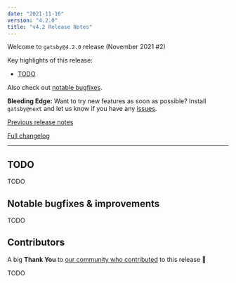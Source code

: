 ```yaml
---
date: "2021-11-16"
version: "4.2.0"
title: "v4.2 Release Notes"
---
```


Welcome to `gatsby@4.2.0` release (November 2021 #2)

Key highlights of this release:

- [TODO](#todo)

Also check out [notable bugfixes](#notable-bugfixes--improvements).

**Bleeding Edge:** Want to try new features as soon as possible? Install `gatsby@next` and let us know
if you have any [issues](https://github.com/gatsbyjs/gatsby/issues).

[Previous release notes](/docs/reference/release-notes/v4.1)

[Full changelog](https://github.com/gatsbyjs/gatsby/compare/gatsby@4.2.0-next.0...gatsby@4.2.0)

---

## TODO

TODO

## Notable bugfixes & improvements

TODO

## Contributors

A big **Thank You** to [our community who contributed](https://github.com/gatsbyjs/gatsby/compare/gatsby@4.2.0-next.0...gatsby@4.2.0) to this release 💜

TODO
